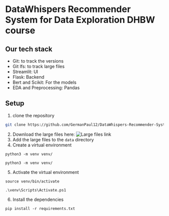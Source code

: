 # DataWhispers Recommender System for Data Exploration DHBW course

## Our tech stack

- Git: to track the versions
- Git lfs: to track large files
- Streamlit: UI
- Flask: Backend
- Bert and Scikit: For the models
- EDA and Preprocessing: Pandas

## Setup

1. clone the repository
``` bash
git clone https://github.com/GermanPaul12/DataWhispers-Recommender-System-DHBW.git
```
2. Download the large files here: ![Large files link](https://stadsinitiative-my.sharepoint.com/:f:/g/personal/german_paul_stads_de/EohrgaWKqj1MiAwoA4b-QaUBQlr8Qta-gO0P4GAMqWa_zQ?e=edlDrd)
3. Add the large files to the `data` directory
4. Create a virtual environment

``` Linux or mac OS
python3 -m venv venv/
```

``` Windows
python3 -m venv venv/
```
5. Activate the virtual environment

``` Linux or mac OS
source venv/bin/activate
```

``` Windows
.\venv\Scripts\Activate.ps1
```
6. Install the dependencies
```
pip install -r requirements.txt
```